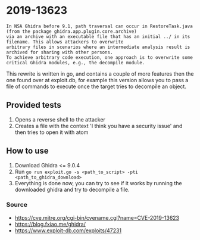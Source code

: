 # 2019-13623

```
In NSA Ghidra before 9.1, path traversal can occur in RestoreTask.java (from the package ghidra.app.plugin.core.archive) 
via an archive with an executable file that has an initial ../ in its filename. This allows attackers to overwrite 
arbitrary files in scenarios where an intermediate analysis result is archived for sharing with other persons. 
To achieve arbitrary code execution, one approach is to overwrite some critical Ghidra modules, e.g., the decompile module.
```

This rewrite is written in go, and contains a couple of more features then the one found over at exploit.db, for example this version allows you to pass
a file of commands to execute once the target tries to decompile an object.

## Provided tests
1. Opens a reverse shell to the attacker
2. Creates a file with the context 'I think you have a security issue' and then tries to open it with atom

## How to use
1. Download Ghidra <= 9.0.4
2. Run `go run exploit.go -s <path_to_script> -pti <path_to_ghidra_download>`
3. Everything is done now, you can try to see if it works by running the downloaded ghidra and try to decompile a file. 


### Source
* https://cve.mitre.org/cgi-bin/cvename.cgi?name=CVE-2019-13623
* https://blog.fxiao.me/ghidra/
* https://www.exploit-db.com/exploits/47231
